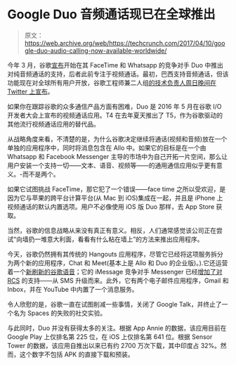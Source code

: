 # Google Duo 音频通话现已在全球推出 

> 原文：<https://web.archive.org/web/https://techcrunch.com/2017/04/10/google-duo-audio-calling-now-available-worldwide/>

今年 3 月，谷歌[宣布](https://web.archive.org/web/20230124110712/https://techcrunch.com/2017/03/22/google-duo-adds-supports-for-audio-only-calls-because-why-not/)开始在其 FaceTime 和 Whatsapp 的竞争对手 Duo 中推出对纯音频通话的支持，后者此前专注于视频通话。最初，巴西支持音频通话，但该功能现在对全球所有用户开放，谷歌工程师兼二人组[的技术负责人周日晚间在 Twitter 上宣布](https://web.archive.org/web/20230124110712/https://twitter.com/juberti/status/851322737075167232)。

如果你在跟踪谷歌的众多通信产品方面有困难，Duo 是 2016 年 5 月在谷歌 I/O 开发者大会上宣布的视频通话应用。T4 在去年夏天推出了 T5，作为谷歌驱动的其他流行视频通话应用的替代品。

从战略角度来看，不清楚的是，为什么谷歌决定继续将通话(视频和音频)放在一个单独的应用程序中，同时将消息包含在 Allo 中。如果它的目标是在一个由 Whatsapp 和 Facebook Messenger 主导的市场中为自己开拓一片空间，那么让用户安装一个支持一切——文本、语音、视频等——的通用通信应用似乎更有意义。-而不是两个。

如果它试图挑战 FaceTime，那它犯了一个错误——face time 之所以受欢迎，是因为它与苹果的跨平台计算平台(从 Mac 到 iOS)集成在一起，并且是 iPhone 上视频通话的默认内置选项。用户不必像使用 iOS 版 Duo 那样，去 App Store 获取。

当然，谷歌的信息战略从来没有真正有意义。相反，人们通常感觉该公司正在尝试“向墙扔一堆意大利面，看看有什么粘在墙上”的方法来推出应用程序。

今天，谷歌仍然拥有其传统的 Hangouts 应用程序，尽管它已经将这项服务拆分为两个新的应用程序，Chat 和 Meet(基本上是 Allo 和 Duo 的企业版)。).它还运营着一个[新刷新的谷歌语音](https://web.archive.org/web/20230124110712/https://techcrunch.com/2017/01/10/google-voice-is-getting-an-upgrade/)；它的 iMessage 竞争对手 Messenger 已经[增加了对 RCS](https://web.archive.org/web/20230124110712/https://techcrunch.com/2017/02/16/google-inks-third-carrier-telenor-to-its-android-rcs-messaging-play/) 的支持——从 SMS 升级而来。此外，它有两个电子邮件应用程序，Gmail 和 Inbox，并在 YouTube 中内置了一个消息服务。

令人欣慰的是，谷歌一直在试图削减一些事情，关闭了 Google Talk，并终止了一个名为 Spaces 的失败的社交实验。

与此同时，Duo 并没有获得太多的关注。根据 App Annie 的数据，该应用目前在 Google Play 上仅排名第 225 位，在 iOS 上仅排名第 641 位。根据 Sensor Tower 的数据，该应用自推出以来已有约 2700 万次下载，其中印度占 32%。然而，这个数字不包括 APK 的直接下载和预装。